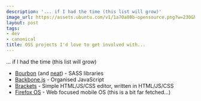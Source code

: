 ```yaml
---
description: '... if I had the time (this list will grow)'
image_url: https://assets.ubuntu.com/v1/1a70a80b-opensource.png?w=230&h=160&mode=fill&bg=0000
layout: post
tags:
- dev
- canonical
title: OSS projects I'd love to get involved with...
---
```


... if I had the time (this list will grow)

 - [Bourbon](http://bourbon.io/) (and [neat](http://neat.bourbon.io/)) - SASS libraries
 - [Backbone.js](http://backbonejs.org/) - Organised JavaScript
 - [Brackets](http://brackets.io/) - Simple HTML/JS/CSS editor, written in HTML/JS/CSS
 - [Firefox OS](http://www.mozilla.org/en-US/firefoxos/) - Web focused mobile OS (this is a bit far fetched...)